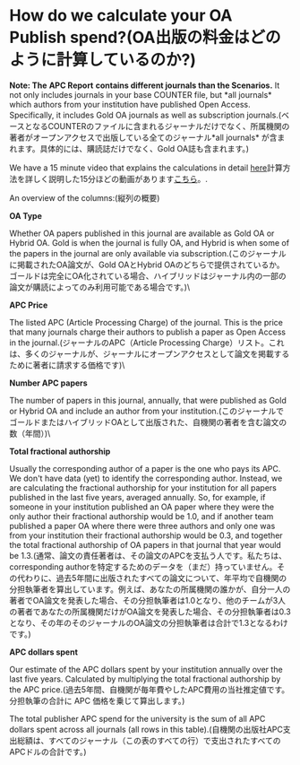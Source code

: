 # How do we calculate your OA Publish spend?(OA出版の料金はどのように計算しているのか?)

**Note: The** **APC Report** **contains different journals than the Scenarios.** It not only includes journals in your base COUNTER file, but \*all journals\* which authors from your institution have published Open Access. Specifically, it includes Gold OA journals as well as subscription journals.(ベースとなるCOUNTERのファイルに含まれるジャーナルだけでなく、所属機関の著者がオープンアクセスで出版している全てのジャーナル\*all journals\* が含まれます。具体的には、購読誌だけでなく、Gold OA誌も含まれます。)

We have a 15 minute video that explains the calculations in detail [here](https://vimeo.com/417000352)計算方法を詳しく説明した15分ほどの動画があります[こちら](https://vimeo.com/417000352)。.

An overview of the columns:(縦列の概要)

**OA Type**

Whether OA papers published in this journal are available as Gold OA or Hybrid OA. Gold is when the journal is fully OA, and Hybrid is when some of the papers in the journal are only available via subscription.(このジャーナルに掲載されたOA論文が、Gold OAとHybrid OAのどちらで提供されているか。ゴールドは完全にOA化されている場合、ハイブリッドはジャーナル内の一部の論文が購読によってのみ利用可能である場合です。)\\

**APC Price**

The listed APC (Article Processing Charge) of the journal. This is the price that many journals charge their authors to publish a paper as Open Access in the journal.(ジャーナルのAPC（Article Processing Charge）リスト。これは、多くのジャーナルが、ジャーナルにオープンアクセスとして論文を掲載するために著者に請求する価格です)\\

**Number APC papers**

The number of papers in this journal, annually, that were published as Gold or Hybrid OA and include an author from your institution.(このジャーナルでゴールドまたはハイブリッドOAとして出版された、自機関の著者を含む論文の数（年間）)\\

**Total fractional authorship**

Usually the corresponding author of a paper is the one who pays its APC. We don't have data (yet) to identify the corresponding author. Instead, we are calculating the fractional authorship for your institution for all papers published in the last five years, averaged annually. So, for example, if someone in your institution published an OA paper where they were the only author their fractional authorship would be 1.0, and if another team published a paper OA where there were three authors and only one was from your institution their fractional authorship would be 0.3, and together the total fractional authorship of OA papers in that journal that year would be 1.3.(通常、論文の責任著者は、その論文のAPCを支払う人です。私たちは、corresponding authorを特定するためのデータを（まだ）持っていません。その代わりに、過去5年間に出版されたすべての論文について、年平均で自機関の分担執筆者を算出しています。例えば、あなたの所属機関の誰かが、自分一人の著者でOA論文を発表した場合、その分担執筆者は1.0となり、他のチームが3人の著者であなたの所属機関だけがOA論文を発表した場合、その分担執筆者は0.3となり、その年のそのジャーナルのOA論文の分担執筆者は合計で1.3となるわけです。)

**APC dollars spent**

Our estimate of the APC dollars spent by your institution annually over the last five years. Calculated by multiplying the total fractional authorship by the APC price.(過去5年間、自機関が毎年費やしたAPC費用の当社推定値です。分担執筆の合計に APC 価格を乗じて算出します。)

The total publisher APC spend for the university is the sum of all APC dollars spent across all journals (all rows in this table).(自機関の出版社APC支出総額は、すべてのジャーナル（この表のすべての行）で支出されたすべてのAPCドルの合計です。)

